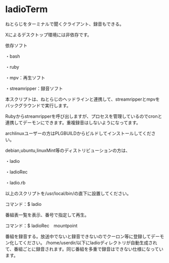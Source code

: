 # ladioTerm

ねとらじをターミナルで聞くクライアント、録音もできる。

Xによるデスクトップ環境には非依存です。

依存ソフト

・bash

・ruby

・mpv：再生ソフト

・streamripper：録音ソフト


本スクリプトは、ねとらじのヘッドラインと連携して、streamripperとmpvをバックグラウンドで実行します。

Rubyからstreamripperを呼び出しますが、プロセスを管理しているのでcronと連携してデーモンにできます。重複録音はしないようになってます。

archlinuxユーザーの方はPLGBUILDからビルドしてインストールしてください。

debian,ubuntu,linuxMint等のディストリビューションの方は、

・ladio

・ladioRec

・ladio.rb

以上のスクリプトを/usr/local/bin/の直下に設置してください。

コマンド：$ ladio

番組表一覧を表示、番号で指定して再生。

コマンド：$ ladioRec　mountpoint

番組を録音する。放送中でないと録音できないのでクーロン等に登録してデーモン化してください。
/home/userdir/以下にladioディレクトリが自動生成されて、番組ごとに録音されます。同じ番組を多重で録音はできない仕様になっています。

